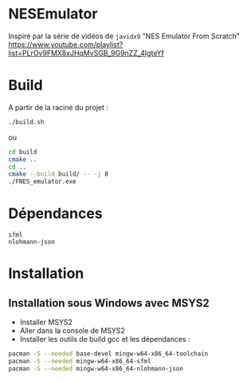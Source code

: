 # NESEmulator

Inspiré par la série de vidéos de `javidx9` "NES Emulator From Scratch" https://www.youtube.com/playlist?list=PLrOv9FMX8xJHqMvSGB_9G9nZZ_4IgteYf

# Build

A partir de la racine du projet :


```bash
./build.sh
```

ou

```bash
cd build
cmake ..
cd ..
cmake --build build/ -- -j 8
./FNES_emulator.exe
```

# Dépendances

```
sfml
nlohmann-json
```

# Installation

## Installation sous Windows avec MSYS2

- Installer MSYS2
- Aller dans la console de MSYS2
- Installer les outils de build gcc et les dépendances :
```bash
pacman -S --needed base-devel mingw-w64-x86_64-toolchain
pacman -S --needed mingw-w64-x86_64-sfml
pacman -S --needed mingw-w64-x86_64-nlohmann-json
```
